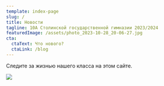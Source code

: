 ```yaml
---
template: index-page
slug: /
title: Новости
tagline: 10А Столинской государственной гимназии 2023/2024
featuredImage: /assets/photo_2023-10-28_20-06-27.jpg
cta:
  ctaText: Что нового?
  ctaLink: /blog
---
```



<meta name="yandex-verification" content="8578b4db27d073dc" />

Следите за жизнью нашего класса на этом сайте.
<div class="banner">
<img src="/assets/мероприятие-посвященное-15-марта-—-день-конституции-республики-беларусь-1-.png">
</div>
<style>
.banner {
border-radius: 10px;
}
</style>